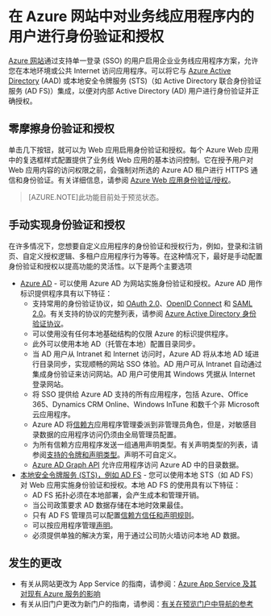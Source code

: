 <properties title="Authenticate and Authorize Users in Line-of-Business Applications in Azure Websites" pageTitle="在 Azure 网站中对业务线应用程序进行身份验证和授权" description="了解部署到 Azure 网站的业务线应用程序的不同身份验证和授权选项" metaKeywords="Azure,Azure Websites,line-of-business,line of business,cloud services,enterprise,enterprise application" services="web-sites" solutions="" documentationCenter="" authors="cephalin" videoId="" scriptId="" manager="wpickett" />

<tags 
        ms.service="web-sites"         
	    ms.date="12/23/2014" 	
	    wacn.date="08/29/2015"/>

# 在 Azure 网站中对业务线应用程序内的用户进行身份验证和授权 #

[Azure 网站](/documentation/services/web-sites)通过支持单一登录 (SSO) 的用户启用企业业务线应用程序方案，允许您在本地环境或公共 Internet 访问应用程序。可以将它与 [Azure Active Directory](/documentation/services/identity) (AAD) 或本地安全令牌服务 (STS)（如 Active Directory 联合身份验证服务 (AD FS)）集成，以便对内部 Active Directory (AD) 用户进行身份验证并正确授权。

## 零摩擦身份验证和授权 ##

单击几下按钮，就可以为 Web 应用启用身份验证和授权。每个 Azure Web 应用中的复选框样式配置提供了业务线 Web 应用的基本访问控制。它在授予用户对 Web 应用内容的访问权限之前，会强制对所选的 Azure AD 租户进行 HTTPS 通信和身份验证。有关详细信息，请参阅 [Azure Web 应用身份验证/授权](http://azure.microsoft.com/zh-cn/blog/azure-websites-authentication-authorization/)。

>[AZURE.NOTE]此功能目前处于预览状态。

## 手动实现身份验证和授权 ##

在许多情况下，您想要自定义应用程序的身份验证和授权行为，例如，登录和注销页、自定义授权逻辑、多租户应用程序行为等等。在这种情况下，最好是手动配置身份验证和授权以提高功能的灵活性。以下是两个主要选项

-	[Azure AD](/documentation/articles/web-sites-dotnet-lob-application-azure-ad) - 可以使用 Azure AD 为网站实施身份验证和授权。Azure AD 用作标识提供程序具有以下特征：
	-	支持常用的身份验证协议，如 [OAuth 2.0](http://oauth.net/2/)、[OpenID Connect](http://openid.net/connect/) 和 [SAML 2.0](http://en.wikipedia.org/wiki/SAML_2.0)。有关支持的协议的完整列表，请参阅 [Azure Active Directory 身份验证协议](http://msdn.microsoft.com/zh-cn/library/azure/dn151124.aspx)。
	-	可以使用没有任何本地基础结构的仅限 Azure 的标识提供程序。
	-	此外可以使用本地 AD（托管在本地）配置目录同步。
	-	当 AD 用户从 Intranet 和 Internet 访问时，Azure AD 将从本地 AD 域进行目录同步，实现顺畅的网站 SSO 体验。AD 用户可从 Intranet 自动通过集成身份验证来访问网站。AD 用户可使用其 Windows 凭据从 Internet 登录网站。
	-	将 SSO 提供给 <!--[-->Azure AD 支持的所有应用程序<!--](/documentation/marketplace/active-directory)-->，包括 Azure、Office 365、Dynamics CRM Online、Windows InTune 和数千个非 Microsoft 云应用程序。 
	-	Azure AD 将[信赖方](http://en.wikipedia.org/wiki/Relying_party)应用程序管理委派到非管理员角色，但是，对敏感目录数据的应用程序访问仍须由全局管理员配置。
	-	为所有信赖方应用程序发送一组通用声明类型。有关声明类型的列表，请参阅[支持的令牌和声明类型](/documentation/articles/active-directory-token-and-claims)。声明不可自定义。
	-	[Azure AD Graph API](https://msdn.microsoft.com/zh-cn/library/azure/hh974476.aspx) 允许应用程序访问 Azure AD 中的目录数据。
-	[本地安全令牌服务 (STS)，例如 AD FS](/documentation/articles/web-sites-dotnet-lob-application-adfs) - 您可以使用本地 STS（如 AD FS）对 Web 应用实施身份验证和授权。本地 AD FS 的使用具有以下特征：
	-	AD FS 拓扑必须在本地部署，会产生成本和管理开销。
	-	当公司政策要求 AD 数据存储在本地时效果最佳。
	-	只有 AD FS 管理员可以配置[信赖方信任和声明规则](https://technet.microsoft.com/zh-cn/library/dd807108.aspx)。
	-	可以按应用程序管理[声明](https://technet.microsoft.com/zh-cn/library/ee913571.aspx)。
	-	必须提供单独的解决方案，用于通过公司防火墙访问本地 AD 数据。

## 发生的更改
* 有关从网站更改为 App Service 的指南，请参阅：[Azure App Service 及其对现有 Azure 服务的影响](http://go.microsoft.com/fwlink/?LinkId=529714)
* 有关从旧门户更改为新门户的指南，请参阅：[有关在预览门户中导航的参考](http://go.microsoft.com/fwlink/?LinkId=529715)
 

<!---HONumber=67-->
